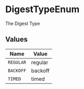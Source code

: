 # DigestTypeEnum

The Digest Type


## Values

| Name      | Value     |
| --------- | --------- |
| `REGULAR` | regular   |
| `BACKOFF` | backoff   |
| `TIMED`   | timed     |